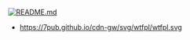 <section align="left">

[![README.md](https://img.shields.io/badge/Raw-View-lightblue?style=for-the-badge)](https://7pub.github.io/cdn-gw/svg/wtfpl/README.md)

</section>

- https://7pub.github.io/cdn-gw/svg/wtfpl/wtfpl.svg
